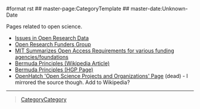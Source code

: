 \#format rst \#\# master-page:CategoryTemplate \#\# master-date:Unknown-Date

Pages related to open science.

-   [Issues in Open Research Data](https://archive.org/stream/OpenResearchData)
-   [Open Research Funders Group](http://www.orfg.org/)
-   [MIT Summarizes Open Access Requirements for various funding agencies/foundations](https://libraries.mit.edu/scholarly/publishing/research-funders/research-funder-open-access-requirements/)
-   [Bermuda Principles (Wikipedia Article)](https://en.wikipedia.org/wiki/Bermuda_Principles)
-   [Bermuda Principles (HGP Page)](http://web.ornl.gov/sci/techresources/Human_Genome/research/bermuda.shtml)
-   [OpenHatch 'Open Science Projects and Organizations' Page](https://openhatch.org/wiki/Open_Science_Projects_and_Organizations) (dead) - I mirrored the source though. Add to Wikipedia?

* * * * *

> [CategoryCategory](../CategoryCategory)
